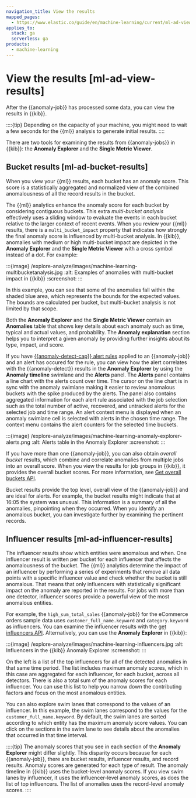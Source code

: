 ```yaml
---
navigation_title: View the results
mapped_pages:
  - https://www.elastic.co/guide/en/machine-learning/current/ml-ad-view-results.html
applies_to:
  stack: ga
  serverless: ga
products:
  - machine-learning
---
```


# View the results [ml-ad-view-results]

After the {{anomaly-job}} has processed some data, you can view the results in {{kib}}.

::::{tip}
Depending on the capacity of your machine, you might need to wait a few seconds for the {{ml}} analysis to generate initial results.
::::

There are two tools for examining the results from {{anomaly-jobs}} in {{kib}}: the **Anomaly Explorer** and the **Single Metric Viewer**.

## Bucket results [ml-ad-bucket-results]

When you view your {{ml}} results, each bucket has an anomaly score. This score is a statistically aggregated and normalized view of the combined anomalousness of all the record results in the bucket.

The {{ml}} analytics enhance the anomaly score for each bucket by considering contiguous buckets. This extra *multi-bucket analysis* effectively uses a sliding window to evaluate the events in each bucket relative to the larger context of recent events. When you review your {{ml}} results, there is a `multi_bucket_impact` property that indicates how strongly the final anomaly score is influenced by multi-bucket analysis. In {{kib}}, anomalies with medium or high multi-bucket impact are depicted in the **Anomaly Explorer** and the **Single Metric Viewer** with a cross symbol instead of a dot. For example:

:::{image} /explore-analyze/images/machine-learning-multibucketanalysis.jpg
:alt: Examples of anomalies with multi-bucket impact in {{kib}}
:screenshot:
:::

In this example, you can see that some of the anomalies fall within the shaded blue area, which represents the bounds for the expected values. The bounds are calculated per bucket, but multi-bucket analysis is not limited by that scope.

Both the **Anomaly Explorer** and the **Single Metric Viewer** contain an **Anomalies** table that shows key details about each anomaly such as time, typical and actual values, and probability. The **Anomaly explanation** section helps you to interpret a given anomaly by providing further insights about its type, impact, and score.

If you have [{{anomaly-detect-cap}} alert rules](/explore-analyze/machine-learning/anomaly-detection/ml-configuring-alerts.md#creating-anomaly-alert-rules) applied to an {{anomaly-job}} and an alert has occured for the rule, you can view how the alert correlates with the {{anomaly-detect}} results in the **Anomaly Explorer** by using the **Anomaly timeline** swimlane and the **Alerts** panel. The **Alerts** panel contains a line chart with the alerts count over time. The cursor on the line chart is in sync with the anomaly swimlane making it easier to review anomalous buckets with the spike produced by the alerts. The panel also contains aggregated information for each alert rule associated with the job selection such as the total number of active, recovered, and untracked alerts for the selected job and time range. An alert context menu is displayed when an anomaly swimlane cell is selected with alerts in the chosen time range. The context menu contains the alert counters for the selected time buckets.

:::{image} /explore-analyze/images/machine-learning-anomaly-explorer-alerts.png
:alt: Alerts table in the Anomaly Explorer
:screenshot:
:::

If you have more than one {{anomaly-job}}, you can also obtain *overall bucket* results, which combine and correlate anomalies from multiple jobs into an overall score. When you view the results for job groups in {{kib}}, it provides the overall bucket scores. For more information, see [Get overall buckets API](https://www.elastic.co/docs/api/doc/elasticsearch/operation/operation-ml-get-overall-buckets).

Bucket results provide the top level, overall view of the {{anomaly-job}} and are ideal for alerts. For example, the bucket results might indicate that at 16:05 the system was unusual. This information is a summary of all the anomalies, pinpointing when they occurred. When you identify an anomalous bucket, you can investigate further by examining the pertinent records.

## Influencer results [ml-ad-influencer-results]

The influencer results show which entities were anomalous and when. One influencer result is written per bucket for each influencer that affects the anomalousness of the bucket. The {{ml}} analytics determine the impact of an influencer by performing a series of experiments that remove all data points with a specific influencer value and check whether the bucket is still anomalous. That means that only influencers with statistically significant impact on the anomaly are reported in the results. For jobs with more than one detector, influencer scores provide a powerful view of the most anomalous entities.

For example, the `high_sum_total_sales` {{anomaly-job}} for the eCommerce orders sample data uses `customer_full_name.keyword` and `category.keyword` as influencers. You can examine the influencer results with the [get influencers API](https://www.elastic.co/docs/api/doc/elasticsearch/operation/operation-ml-get-influencers). Alternatively, you can use the **Anomaly Explorer** in {{kib}}:

:::{image} /explore-analyze/images/machine-learning-influencers.jpg
:alt: Influencers in the {{kib}} Anomaly Explorer
:screenshot:
:::

On the left is a list of the top influencers for all of the detected anomalies in that same time period. The list includes maximum anomaly scores, which in this case are aggregated for each influencer, for each bucket, across all detectors. There is also a total sum of the anomaly scores for each influencer. You can use this list to help you narrow down the contributing factors and focus on the most anomalous entities.

You can also explore swim lanes that correspond to the values of an influencer. In this example, the swim lanes correspond to the values for the `customer_full_name.keyword`. By default, the swim lanes are sorted according to which entity has the maximum anomaly score values. You can click on the sections in the swim lane to see details about the anomalies that occurred in that time interval.

::::{tip}
The anomaly scores that you see in each section of the **Anomaly Explorer** might differ slightly. This disparity occurs because for each {{anomaly-job}}, there are bucket results, influencer results, and record results. Anomaly scores are generated for each type of result. The anomaly timeline in {{kib}} uses the bucket-level anomaly scores. If you view swim lanes by influencer, it uses the influencer-level anomaly scores, as does the list of top influencers. The list of anomalies uses the record-level anomaly scores.
::::
